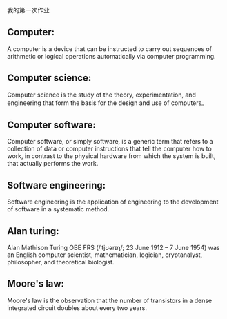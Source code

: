 我的第一次作业
 
## Computer:
 A computer is a device that can be instructed to carry out sequences of arithmetic or logical operations automatically via computer programming.
 
## Computer science:
 Computer science is the study of the theory, experimentation, and engineering that form the basis for the design and use of computers。
 
## Computer software:
Computer software, or simply software, is a generic term that refers to a collection of data or computer instructions that tell the computer how to work, in contrast to the physical hardware from which the system is built, that actually performs the work.
 
 ## Software engineering:
 Software engineering is the application of engineering to the development of software in a systematic method.
 
 ## Alan turing:
 Alan Mathison Turing OBE FRS (/ˈtjʊərɪŋ/; 23 June 1912 – 7 June 1954) was an English computer scientist, mathematician, logician, cryptanalyst, philosopher, and theoretical biologist.
  
  ## Moore's law:
 Moore's law is the observation that the number of transistors in a dense integrated circuit doubles about every two years. 
